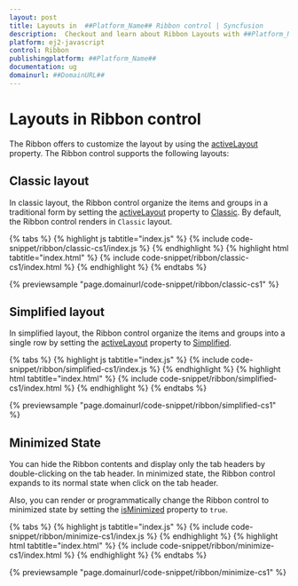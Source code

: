 ```yaml
---
layout: post
title: Layouts in  ##Platform_Name## Ribbon control | Syncfusion
description:  Checkout and learn about Ribbon Layouts with ##Platform_Name## Ribbon control of Syncfusion Essential JS 2 and more details.
platform: ej2-javascript
control: Ribbon
publishingplatform: ##Platform_Name##
documentation: ug
domainurl: ##DomainURL##
---
```


# Layouts in Ribbon control

The Ribbon offers to customize the layout by using the [activeLayout](https://ej2.syncfusion.com/javascript/documentation/api/ribbon#activelayout) property. The Ribbon control supports the following layouts:

## Classic layout

In classic layout, the Ribbon control organize the items and groups in a traditional form by setting the [activeLayout](https://ej2.syncfusion.com/javascript/documentation/api/ribbon#activelayout) property to [Classic](https://ej2.syncfusion.com/javascript/documentation/api/ribbon/ribbonLayout/). By default, the Ribbon control renders in `Classic` layout.

{% tabs %}
{% highlight js tabtitle="index.js" %}
{% include code-snippet/ribbon/classic-cs1/index.js %}
{% endhighlight %}
{% highlight html tabtitle="index.html" %}
{% include code-snippet/ribbon/classic-cs1/index.html %}
{% endhighlight %}
{% endtabs %}
          
{% previewsample "page.domainurl/code-snippet/ribbon/classic-cs1" %}

## Simplified layout

In simplified layout, the Ribbon control organize the items and groups into a single row by setting the [activeLayout](https://ej2.syncfusion.com/javascript/documentation/api/ribbon#activelayout) property to [Simplified](https://ej2.syncfusion.com/javascript/documentation/api/ribbon/ribbonLayout/).

{% tabs %}
{% highlight js tabtitle="index.js" %}
{% include code-snippet/ribbon/simplified-cs1/index.js %}
{% endhighlight %}
{% highlight html tabtitle="index.html" %}
{% include code-snippet/ribbon/simplified-cs1/index.html %}
{% endhighlight %}
{% endtabs %}
          
{% previewsample "page.domainurl/code-snippet/ribbon/simplified-cs1" %}

## Minimized State

You can hide the Ribbon contents and display only the tab headers by double-clicking on the tab header. In minimized state, the Ribbon control expands to its normal state when click on the tab header.

Also, you can render or programmatically change the Ribbon control to minimized state by setting the [isMinimized](https://ej2.syncfusion.com/javascript/documentation/api/ribbon#isminimized) property to `true`.

{% tabs %}
{% highlight js tabtitle="index.js" %}
{% include code-snippet/ribbon/minimize-cs1/index.js %}
{% endhighlight %}
{% highlight html tabtitle="index.html" %}
{% include code-snippet/ribbon/minimize-cs1/index.html %}
{% endhighlight %}
{% endtabs %}
          
{% previewsample "page.domainurl/code-snippet/ribbon/minimize-cs1" %}